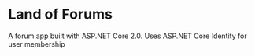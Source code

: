 # Land of Forums

A forum app built with ASP.NET Core 2.0. Uses ASP.NET Core Identity for user membership
